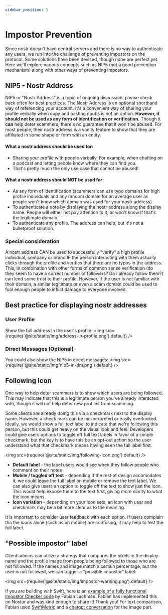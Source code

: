 ```yaml
---
sidebar_position: 5
---
```


# Impostor Prevention

Since nostr doesn't have central servers and there is no way to authenticate any users, we run into the challenge of preventing impostors on the protocol. Some solutions have been devised, though none are perfect yet. Here we'll explore various concepts such as NIP5 (not a good prevention mechanism) along with other ways of preventing impostors. 

## NIP5 - Nostr Address

NIP5 or "Nostr Address" is a topic of ongoing discussion, please check back often for best practices. The Nostr Address is an optional shorthand way of referencing your account. It's a convenient way of sharing your profile verbally when copy and pasting npubs is not an option. **However, it should not be used as any form of identification or verification.** Though it **can** help deter scammers, there's no guarantee that it won't be abused. For most people, their nostr address is a vanity feature to show that they are affiliated in some shape or form with an entity. 

#### What a nostr address should be used for:
- Sharing your profile with people verbally. For example, when chatting on a podcast and letting people know where they can find you.
- That's pretty much the only use case that cannot be abused!

####  What a nostr address should NOT be used for:
- As any form of identification (scammers can use typo domains for high profile individuals and any random domain for an average user as people won't know which domain was used for your nostr address)
- To authenticate a note by displaying the nostr address along the display name. People will either not pay attention to it, or won't know if that's the legitimate domain. 
- To authenticate any profile. The address can help, but it's not a bulletproof solution. 

### Special consideration
A nostr address CAN be used to successfully "verify" a high profile individual, company or brand IF the person interacting with them actually clicks through the profile and verifies that there are no typos in the address. This, in combination with other forms of common sense verification (do they seem to have a correct number of followers? Do I already follow them?) can lend some trust to their profile. However, if the user is not familiar with their domain, a similar legitimate or even a scam domain could be used to fool enough people to inflict damage to everyone involved. 

## Best practice for displaying nostr addresses

### User Profile
Show the full address in the user's profile: 
<img src={require('@site/static/img/address-in-profile.png').default} />

### Direct Messages (Optional) 
You could also show the NIP5 in direct messages:
<img src={require('@site/static/img/nip5-in-dm.png').default} />

## Following Icon
One way to help deter scammers is to show which users are being followed. This may indicate that this is a legitimate person you've already interacted with, though it will not help deter new profiles from scamming. 

Some clients are already doing this via a checkmark next to the display name. However, a check mark can be misinerpreted or easily overlooked. Ideally, we would show a full text label to indicate that we're following this person, but this could get heavy on the visual look and feel. Developers could give users options to toggle off full text labels in favor of a simple checkmark, but the key is to have this be an opt-out action so the user understand what that checkmark means having seen the full label first.

<img src={require('@site/static/img/following-icon.png').default} />

- **Default label** - the label users would see when they follow people who comment on their notes
- **Mobile / toggled off text** - depending if the rest of design accomodates it, we could leave the full label on mobile or remove the text label. We can also give users an option to toggle off the text to show just the icon. This would help expose them to the text first, giving more clarity to what the icon means.
- **Icon variation** - depending on your icon sets, an icon with user and checkmark may be a bit more clear as to the meaning.

It is important to consider user feedback with each option. If users complain tha the icons alone (such as on mobile) are confusing, it may help to test the full label.

## "Possible impostor" label 
Client admins can utilize a strategy that compares the pixels in the display name and the profile image from people being followed to those who are not followed. If the names and image match a certain percentage, but the user is not followed, we can trigger a "possible impostor" label:

<img src={require('@site/static/img/impostor-warning.png').default} />

If you are building with Swift, here is an [example of a fully functional Impostor Checker code](https://github.com/nostur-com/nostur-ios-public/blob/main/Nostur/Profiles/ImposterChecker.swift) by Fabian Lachman. Fabian has implemented this on Nostur and was kind enough to share it! Thank you! For text comparison, Fabian used [SwiftMetric](https://github.com/autozimu/StringMetric.swift) and a [chatgpt conversation](https://chat.openai.com/share/d61496d6-0a38-48f6-863e-e8348143ba4f) for the image part. 